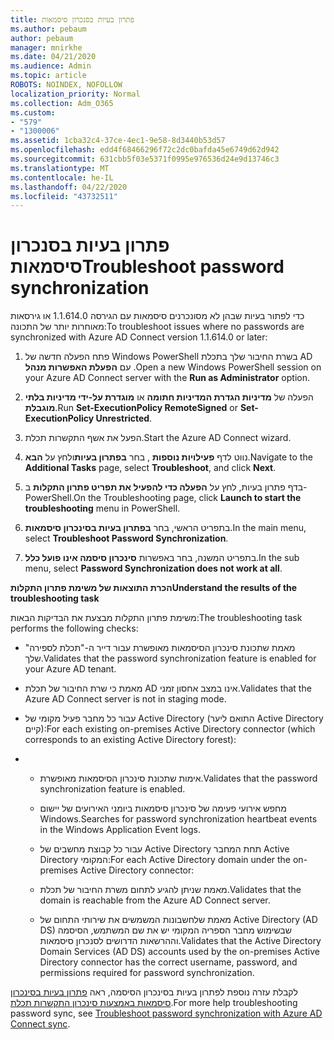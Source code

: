 ```yaml
---
title: פתרון בעיות בסנכרון סיסמאות
ms.author: pebaum
author: pebaum
manager: mnirkhe
ms.date: 04/21/2020
ms.audience: Admin
ms.topic: article
ROBOTS: NOINDEX, NOFOLLOW
localization_priority: Normal
ms.collection: Adm_O365
ms.custom:
- "579"
- "1300006"
ms.assetid: 1cba32c4-37ce-4ec1-9e58-8d3440b53d57
ms.openlocfilehash: edd4f68466296f72c2dc0bafda45e6749d62d942
ms.sourcegitcommit: 631cbb5f03e5371f0995e976536d24e9d13746c3
ms.translationtype: MT
ms.contentlocale: he-IL
ms.lasthandoff: 04/22/2020
ms.locfileid: "43732511"
---
```

# <a name="troubleshoot-password-synchronization"></a><span data-ttu-id="a3ae2-102">פתרון בעיות בסנכרון סיסמאות</span><span class="sxs-lookup"><span data-stu-id="a3ae2-102">Troubleshoot password synchronization</span></span>

<span data-ttu-id="a3ae2-103">כדי לפתור בעיות שבהן לא מסונכרנים סיסמאות עם הגירסה 1.1.614.0 או גירסאות מאוחרות יותר של התכונה:</span><span class="sxs-lookup"><span data-stu-id="a3ae2-103">To troubleshoot issues where no passwords are synchronized with Azure AD Connect version 1.1.614.0 or later:</span></span>
  
1. <span data-ttu-id="a3ae2-104">פתח הפעלה חדשה של Windows PowerShell בשרת החיבור שלך בתכלת AD עם **הפעלת האפשרות מנהל** .</span><span class="sxs-lookup"><span data-stu-id="a3ae2-104">Open a new Windows PowerShell session on your Azure AD Connect server with the **Run as Administrator** option.</span></span>

2. <span data-ttu-id="a3ae2-105">הפעלה של **מדיניות הגדרת המדיניות חתומה** או **מוגדרת על-ידי מדיניות בלתי מוגבלת**.</span><span class="sxs-lookup"><span data-stu-id="a3ae2-105">Run **Set-ExecutionPolicy RemoteSigned** or **Set-ExecutionPolicy Unrestricted**.</span></span>

3. <span data-ttu-id="a3ae2-106">הפעל את אשף התקשרות תכלת.</span><span class="sxs-lookup"><span data-stu-id="a3ae2-106">Start the Azure AD Connect wizard.</span></span>

4. <span data-ttu-id="a3ae2-107">נווט לדף **פעילויות נוספות** , בחר **בפתרון בעיות**ולחץ על **הבא**.</span><span class="sxs-lookup"><span data-stu-id="a3ae2-107">Navigate to the **Additional Tasks** page, select **Troubleshoot**, and click **Next**.</span></span>

5. <span data-ttu-id="a3ae2-108">בדף פתרון בעיות, לחץ על **הפעלה כדי להפעיל את תפריט פתרון התקלות** ב-PowerShell.</span><span class="sxs-lookup"><span data-stu-id="a3ae2-108">On the Troubleshooting page, click **Launch to start the troubleshooting** menu in PowerShell.</span></span>

6. <span data-ttu-id="a3ae2-109">בתפריט הראשי, בחר **בפתרון בעיות בסינכרון סיסמאות**.</span><span class="sxs-lookup"><span data-stu-id="a3ae2-109">In the main menu, select **Troubleshoot Password Synchronization**.</span></span>

7. <span data-ttu-id="a3ae2-110">בתפריט המשנה, בחר באפשרות **סינכרון סיסמה אינו פועל כלל**.</span><span class="sxs-lookup"><span data-stu-id="a3ae2-110">In the sub menu, select **Password Synchronization does not work at all**.</span></span>

<span data-ttu-id="a3ae2-111">**הכרת התוצאות של משימת פתרון התקלות**</span><span class="sxs-lookup"><span data-stu-id="a3ae2-111">**Understand the results of the troubleshooting task**</span></span>
  
<span data-ttu-id="a3ae2-112">משימת פתרון התקלות מבצעת את הבדיקות הבאות:</span><span class="sxs-lookup"><span data-stu-id="a3ae2-112">The troubleshooting task performs the following checks:</span></span>
  
- <span data-ttu-id="a3ae2-113">מאמת שתכונת סינכרון הסיסמאות מאופשרת עבור דייר ה-"תכלת לספירה" שלך.</span><span class="sxs-lookup"><span data-stu-id="a3ae2-113">Validates that the password synchronization feature is enabled for your Azure AD tenant.</span></span>

- <span data-ttu-id="a3ae2-114">מאמת כי שרת החיבור של תכלת AD אינו במצב אחסון זמני.</span><span class="sxs-lookup"><span data-stu-id="a3ae2-114">Validates that the Azure AD Connect server is not in staging mode.</span></span>

- <span data-ttu-id="a3ae2-115">עבור כל מחבר פעיל מקומי של Active Directory (התואם ליער Active Directory קיים):</span><span class="sxs-lookup"><span data-stu-id="a3ae2-115">For each existing on-premises Active Directory connector (which corresponds to an existing Active Directory forest):</span></span>

- 
  - <span data-ttu-id="a3ae2-116">אימות שתכונת סינכרון הסיסמאות מאופשרת.</span><span class="sxs-lookup"><span data-stu-id="a3ae2-116">Validates that the password synchronization feature is enabled.</span></span>

  - <span data-ttu-id="a3ae2-117">מחפש אירועי פעימה של סינכרון סיסמאות ביומני האירועים של יישום Windows.</span><span class="sxs-lookup"><span data-stu-id="a3ae2-117">Searches for password synchronization heartbeat events in the Windows Application Event logs.</span></span>

  - <span data-ttu-id="a3ae2-118">עבור כל קבוצת מחשבים של Active Directory תחת המחבר Active Directory המקומי:</span><span class="sxs-lookup"><span data-stu-id="a3ae2-118">For each Active Directory domain under the on-premises Active Directory connector:</span></span>

  - <span data-ttu-id="a3ae2-119">מאמת שניתן להגיע לתחום משרת החיבור של תכלת.</span><span class="sxs-lookup"><span data-stu-id="a3ae2-119">Validates that the domain is reachable from the Azure AD Connect server.</span></span>

  - <span data-ttu-id="a3ae2-120">מאמת שלחשבונות המשמשים את שירותי התחום של Active Directory (AD DS) שבשימוש מחבר הספריה המקומי יש את שם המשתמש, הסיסמה וההרשאות הדרושים לסנכרון סיסמאות.</span><span class="sxs-lookup"><span data-stu-id="a3ae2-120">Validates that the Active Directory Domain Services (AD DS) accounts used by the on-premises Active Directory connector has the correct username, password, and permissions required for password synchronization.</span></span>

<span data-ttu-id="a3ae2-121">לקבלת עזרה נוספת לפתרון בעיות בסינכרון הסיסמה, ראה [פתרון בעיות בסינכרון סיסמאות באמצעות סינכרון התקשרות תכלת](https://docs.microsoft.com/azure/active-directory/connect/active-directory-aadconnectsync-troubleshoot-password-synchronization).</span><span class="sxs-lookup"><span data-stu-id="a3ae2-121">For more help troubleshooting password sync, see [Troubleshoot password synchronization with Azure AD Connect sync](https://docs.microsoft.com/azure/active-directory/connect/active-directory-aadconnectsync-troubleshoot-password-synchronization).</span></span>
  